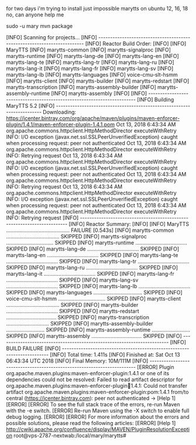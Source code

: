 for two days i'm trying to install just impossible marytts on ubuntu 12, 16, 18 no, can anyone help me

sudo -u mary mvn package


[INFO] Scanning for projects...
[INFO] ------------------------------------------------------------------------
[INFO] Reactor Build Order:
[INFO]
[INFO] MaryTTS
[INFO] marytts-common
[INFO] marytts-signalproc
[INFO] marytts-runtime
[INFO] marytts-lang-de
[INFO] marytts-lang-en
[INFO] marytts-lang-te
[INFO] marytts-lang-tr
[INFO] marytts-lang-ru
[INFO] marytts-lang-it
[INFO] marytts-lang-fr
[INFO] marytts-lang-sv
[INFO] marytts-lang-lb
[INFO] marytts-languages
[INFO] voice-cmu-slt-hsmm
[INFO] marytts-client
[INFO] marytts-builder
[INFO] marytts-redstart
[INFO] marytts-transcription
[INFO] marytts-assembly-builder
[INFO] marytts-assembly-runtime
[INFO] marytts-assembly
[INFO]
[INFO] ------------------------------------------------------------------------
[INFO] Building MaryTTS 5.2
[INFO] ------------------------------------------------------------------------
Downloading: https://jcenter.bintray.com/org/apache/maven/plugins/maven-enforcer-plugin/1.4.1/maven-enforcer-plugin-1.4.1.pom
Oct 13, 2018 6:43:34 AM org.apache.commons.httpclient.HttpMethodDirector executeWithRetry
INFO: I/O exception (javax.net.ssl.SSLPeerUnverifiedException) caught when processing request: peer not authenticated
Oct 13, 2018 6:43:34 AM org.apache.commons.httpclient.HttpMethodDirector executeWithRetry
INFO: Retrying request
Oct 13, 2018 6:43:34 AM org.apache.commons.httpclient.HttpMethodDirector executeWithRetry
INFO: I/O exception (javax.net.ssl.SSLPeerUnverifiedException) caught when processing request: peer not authenticated
Oct 13, 2018 6:43:34 AM org.apache.commons.httpclient.HttpMethodDirector executeWithRetry
INFO: Retrying request
Oct 13, 2018 6:43:34 AM org.apache.commons.httpclient.HttpMethodDirector executeWithRetry
INFO: I/O exception (javax.net.ssl.SSLPeerUnverifiedException) caught when processing request: peer not authenticated
Oct 13, 2018 6:43:34 AM org.apache.commons.httpclient.HttpMethodDirector executeWithRetry
INFO: Retrying request
[INFO] ------------------------------------------------------------------------
[INFO] Reactor Summary:
[INFO]
[INFO] MaryTTS ........................................... FAILURE [0.543s]
[INFO] marytts-common .................................... SKIPPED
[INFO] marytts-signalproc ................................ SKIPPED
[INFO] marytts-runtime ................................... SKIPPED
[INFO] marytts-lang-de ................................... SKIPPED
[INFO] marytts-lang-en ................................... SKIPPED
[INFO] marytts-lang-te ................................... SKIPPED
[INFO] marytts-lang-tr ................................... SKIPPED
[INFO] marytts-lang-ru ................................... SKIPPED
[INFO] marytts-lang-it ................................... SKIPPED
[INFO] marytts-lang-fr ................................... SKIPPED
[INFO] marytts-lang-sv ................................... SKIPPED
[INFO] marytts-lang-lb ................................... SKIPPED
[INFO] marytts-languages ................................. SKIPPED
[INFO] voice-cmu-slt-hsmm ................................ SKIPPED
[INFO] marytts-client .................................... SKIPPED
[INFO] marytts-builder ................................... SKIPPED
[INFO] marytts-redstart .................................. SKIPPED
[INFO] marytts-transcription ............................. SKIPPED
[INFO] marytts-assembly-builder .......................... SKIPPED
[INFO] marytts-assembly-runtime .......................... SKIPPED
[INFO] marytts-assembly .................................. SKIPPED
[INFO] ------------------------------------------------------------------------
[INFO] BUILD FAILURE
[INFO] ------------------------------------------------------------------------
[INFO] Total time: 1.411s
[INFO] Finished at: Sat Oct 13 06:43:34 UTC 2018
[INFO] Final Memory: 10M/111M
[INFO] ------------------------------------------------------------------------
[ERROR] Plugin org.apache.maven.plugins:maven-enforcer-plugin:1.4.1 or one of its dependencies could not be resolved: Failed to read artifact descriptor for org.apache.maven.plugins:maven-enforcer-plugin:jar:1.4.1: Could not transfer artifact org.apache.maven.plugins:maven-enforcer-plugin:pom:1.4.1 from/to central (https://jcenter.bintray.com): peer not authenticated -> [Help 1]
[ERROR]
[ERROR] To see the full stack trace of the errors, re-run Maven with the -e switch.
[ERROR] Re-run Maven using the -X switch to enable full debug logging.
[ERROR]
[ERROR] For more information about the errors and possible solutions, please read the following articles:
[ERROR] [Help 1] http://cwiki.apache.org/confluence/display/MAVEN/PluginResolutionException
root@vps-2787-nextwab:/local/mary/marytts#
